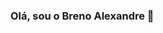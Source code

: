 ### Olá, sou o Breno Alexandre 👋

<!--
**brenoalexandre0/brenoalexandre0** is a ✨ _special_ ✨ repository because its `README.md` (this file) appears on your GitHub profile.

Here are some ideas to get you started:

- 🔭 Atualmente sou aluno 
- 🌱 I’m currently learning ...
- 👯 I’m looking to collaborate on ...
- 🤔 I’m looking for help with ...
- 💬 Ask me about ...
- 📫 Como falar comigo: @obobinho_
- 😄 Pronouns: ...
- ⚡ Fun fact: ...
-->
